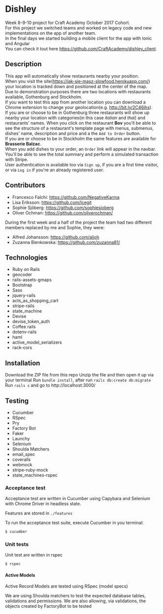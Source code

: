 # Dishley

Week 8-9-10 project for Craft Academy October 2017 Cohort.  
For this project we switched teams and worked on legacy code and new implementations
on the app of another team.  
In the final days we started building a mobile client for the app with Ionic and Angular  
You can check it tout here https://github.com/CraftAcademy/dishley_client.

## Description

This app will automatically show restaurants nearby your position.  
When you visit the site(https://jak-sie-masz-slowfood.herokuapp.com/) your
location is tracked down and positioned at the center of the map.  
Due to demonstration purposes there are two locations with restaurants available,
Gothenburg and Stockholm.  
If you want to test this app from another location you can
download a Chrome extension to change your geolocation(e.g. http://bit.ly/2C46jhs).  
If you are or choose to be in Gothenburg three restaurants will show up nearby your location
with categories(in this case _italian_ and _thai_) and restaurants' names. When you click
on the restaurant **Bov** you'll be able to see the structure of a restaurant's template
page with menus, submenus, dishes' name, description and price and a the `Add to Order` button.  
If you are or choose to be in Stockholm the same features are available for **Brasserie Balzac**.  
When you add dishes to your order, an `Order` link will appear in the navbar.  
You'll be able to see the total summary and perform a simulated transaction with Stripe.  
User authentication is available too via `Sign up`, if you are a first time visitor,  
or via `Log in` if you're an already registered user.

## Contributors
* Francesco Falchi: https://github.com/NegativeKarma
* Lisa Eriksson: https://github.com/lcegit
* Sophie Sjöberg: https://github.com/sophiesjoberg
* Oliver Ochman: https://github.com/oliverochman/

During the first week and a half of the project the team had two different members
replaced by me and Sophie,
they were:
* Alfred Johansson: https://github.com/aljoh
* Zuzanna Bienkowska: https://github.com/zuzanna81/

## Technologies
* Ruby on Rails
* geocoder
* rails-assets-gmaps
* Bootstrap
* Sass
* jquery-rails
* acts_as_shopping_cart
* stripe-rails
* state_machine
* Devise
* devise_token_auth
* Coffee rails
* dotenv-rails
* haml
* active_model_serializers
* rack-cors

## Installation
Download the ZIP file from this repo
Unzip the file and then open it up via your terminal
Run `bundle install`, after run `rails db:create db:migrate`
Run `rails s` and go to http://localhost:3000/

## Testing
* Cucumber
* RSpec
* Pry
* Factory Bot
* Faker
* Launchy
* Selenium
* Shoulda Matchers
* email_spec
* coveralls
* webmock
* stripe-ruby-mock
* state_machines-rspec

### Acceptance test
Acceptance test are written in Cucumber using Capybara and Selenium with Chrome Driver in headless state.

Features are stored in `./features`

To run the acceptance test suite, execute Cucumber in you terminal:

```bash
$ cucumber
```

### Unit tests
Unit test are written in rspec

```bash
$ rspec
```

#### Active Models
Active Record Models are tested using RSpec (model specs)

We are using Shoulda matchers to test the expected database tables, validations and permissions.
We are also allowing, via validations, the objects created by FactoryBot to be tested
